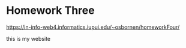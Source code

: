 # Homework Three

https://in-info-web4.informatics.iupui.edu/~osbornen/homeworkFour/

this is my website
